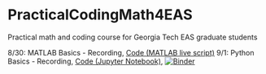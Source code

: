# PracticalCodingMath4EAS
Practical math and coding course for Georgia Tech EAS graduate students

8/30: MATLAB Basics - Recording, [Code (MATLAB live script)](https://github.com/aarobel/PracticalCodingMath4EAS/blob/main/MATLAB_basics.mlx)
9/1:  Python Basics - Recording, [Code (Jupyter Notebook)](https://github.com/aarobel/PracticalCodingMath4EAS/blob/main/Python_basics.ipynb), [![Binder](https://mybinder.org/badge_logo.svg)](https://mybinder.org/v2/gh/aarobel/PracticalCodingMath4EAS/main?filepath=Python_basics.ipynb)


